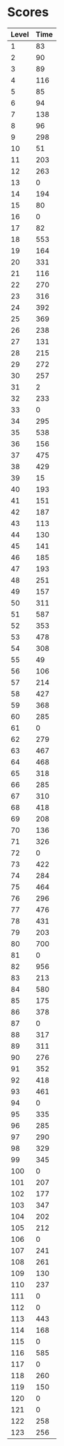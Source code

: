 # Scores
| Level | Time |
|-------|------|
|1      |83    |
|2      |90    |
|3      |89    |
|4      |116   |
|5      |85    |
|6      |94    |
|7      |138   |
|8      |96    |
|9      |298   |
|10     |51    |
|11     |203   |
|12     |263   |
|13     |0     |
|14     |194   |
|15     |80    |
|16     |0     |
|17     |82    |
|18     |553   |
|19     |164   |
|20     |331   |
|21     |116   |
|22     |270   |
|23     |316   |
|24     |392   |
|25     |369   |
|26     |238   |
|27     |131   |
|28     |215   |
|29     |272   |
|30     |257   |
|31     |2     |
|32     |233   |
|33     |0     |
|34     |295   |
|35     |538   |
|36     |156   |
|37     |475   |
|38     |429   |
|39     |15    |
|40     |193   |
|41     |151   |
|42     |187   |
|43     |113   |
|44     |130   |
|45     |141   |
|46     |185   |
|47     |193   |
|48     |251   |
|49     |157   |
|50     |311   |
|51     |587   |
|52     |353   |
|53     |478   |
|54     |308   |
|55     |49    |
|56     |106   |
|57     |214   |
|58     |427   |
|59     |368   |
|60     |285   |
|61     |0     |
|62     |279   |
|63     |467   |
|64     |468   |
|65     |318   |
|66     |285   |
|67     |310   |
|68     |418   |
|69     |208   |
|70     |136   |
|71     |326   |
|72     |0     |
|73     |422   |
|74     |284   |
|75     |464   |
|76     |296   |
|77     |476   |
|78     |431   |
|79     |203   |
|80     |700   |
|81     |0     |
|82     |956   |
|83     |213   |
|84     |580   |
|85     |175   |
|86     |378   |
|87     |0     |
|88     |317   |
|89     |311   |
|90     |276   |
|91     |352   |
|92     |418   |
|93     |461   |
|94     |0     |
|95     |335   |
|96     |285   |
|97     |290   |
|98     |329   |
|99     |345   |
|100    |0     |
|101    |207   |
|102    |177   |
|103    |347   |
|104    |202   |
|105    |212   |
|106    |0     |
|107    |241   |
|108    |261   |
|109    |130   |
|110    |237   |
|111    |0     |
|112    |0     |
|113    |443   |
|114    |168   |
|115    |0     |
|116    |585   |
|117    |0     |
|118    |260   |
|119    |150   |
|120    |0     |
|121    |0     |
|122    |258   |
|123    |256   |
